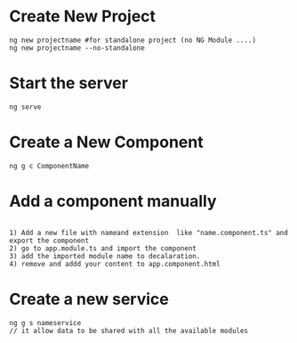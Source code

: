 # Create New Project
~~~
ng new projectname #for standalone project (no NG Module ....)
ng new projectname --no-standalone
~~~

# Start the server

~~~
ng serve
~~~

# Create a New Component

~~~
ng g c ComponentName
~~~


# Add a component manually
~~~

1) Add a new file with nameand extension  like "name.component.ts" and export the component
2) go to app.module.ts and import the component 
3) add the imported module name to decalaration.
4) remove and addd your content to app.component.html
~~~

# Create a new service

~~~
ng g s nameservice
// it allow data to be shared with all the available modules
~~~
